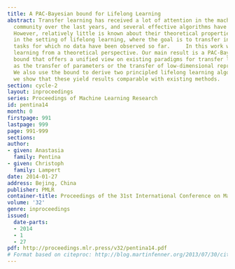 ```yaml
---
title: A PAC-Bayesian bound for Lifelong Learning
abstract: Transfer learning has received a lot of attention in the machine learning
  community over the last years, and several effective algorithms have been developed.
  However, relatively little is known about their theoretical properties, especially
  in the setting of lifelong learning, where the goal is to transfer information to
  tasks for which no data have been observed so far.     In this work we study lifelong
  learning from a theoretical perspective. Our main result is a PAC-Bayesian generalization
  bound that offers a unified view on existing paradigms for transfer learning, such
  as the transfer of parameters or the transfer of low-dimensional representations.
  We also use the bound to derive two principled lifelong learning algorithms, and
  we show that these yield results comparable with existing methods.
section: cycle-2
layout: inproceedings
series: Proceedings of Machine Learning Research
id: pentina14
month: 0
firstpage: 991
lastpage: 999
page: 991-999
sections: 
author:
- given: Anastasia
  family: Pentina
- given: Christoph
  family: Lampert
date: 2014-01-27
address: Bejing, China
publisher: PMLR
container-title: Proceedings of the 31st International Conference on Machine Learning
volume: '32'
genre: inproceedings
issued:
  date-parts:
  - 2014
  - 1
  - 27
pdf: http://proceedings.mlr.press/v32/pentina14.pdf
# Format based on citeproc: http://blog.martinfenner.org/2013/07/30/citeproc-yaml-for-bibliographies/
---
```

